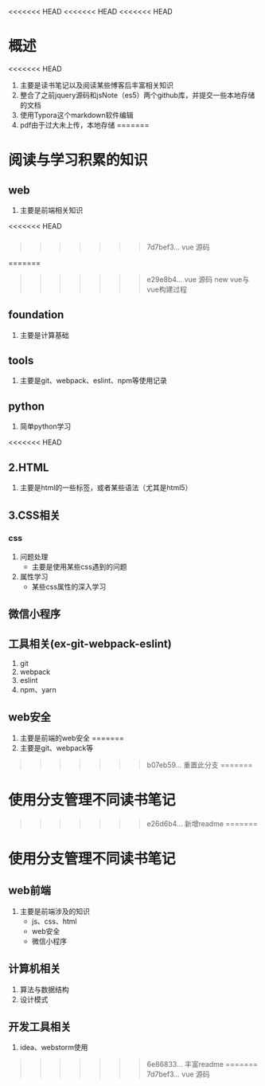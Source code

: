 <<<<<<< HEAD
<<<<<<< HEAD
<<<<<<< HEAD
# 概述

<<<<<<< HEAD
1. 主要是读书笔记以及阅读某些博客后丰富相关知识
2. 整合了之前jquery源码和jsNote（es5）两个github库，并提交一些本地存储的文档
3. 使用Typora这个markdown软件编辑
4. pdf由于过大未上传，本地存储
=======
# 阅读与学习积累的知识

## web
1. 主要是前端相关知识

<<<<<<< HEAD
### 
>>>>>>> 7d7bef3... vue 源码

=======
>>>>>>> e29e8b4... vue 源码 new vue与vue构建过程
## foundation
1. 主要是计算基础

## tools
1. 主要是git、webpack、eslint、npm等使用记录

## python
1. 简单python学习

<<<<<<< HEAD
## 2.HTML

1. 主要是html的一些标签，或者某些语法（尤其是html5）

## 3.CSS相关

### css

1. 问题处理
	- 主要是使用某些css遇到的问题
2. 属性学习
	- 某些css属性的深入学习

## 微信小程序



## 工具相关(ex-git-webpack-eslint)

1. git
2. webpack
3. eslint
4. npm、yarn

##  web安全

1. 主要是前端的web安全
=======
1. 主要是git、webpack等
>>>>>>> b07eb59... 重置此分支
=======
# 使用分支管理不同读书笔记
>>>>>>> e26d6b4... 新增readme
=======
# 使用分支管理不同读书笔记

## web前端

1. 主要是前端涉及的知识
	- js、css、html
	- web安全
	- 微信小程序

## 计算机相关

1. 算法与数据结构
2. 设计模式

## 开发工具相关

1. idea、webstorm使用
>>>>>>> 6e86833... 丰富readme
=======
>>>>>>> 7d7bef3... vue 源码
